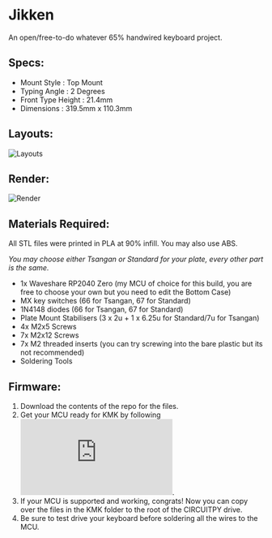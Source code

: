# Jikken

An open/free-to-do whatever 65% handwired keyboard project.

## Specs:
* Mount Style : Top Mount
* Typing Angle : 2 Degrees
* Front Type Height : 21.4mm
* Dimensions : 319.5mm x 110.3mm

## Layouts:
![Layouts](https://github.com/Arko9699/trijoy65/blob/main/Resources/Layouts.png?raw=true)

## Render:
![Render](https://github.com/Arko9699/trijoy65/blob/main/Resources/Exploded_View.png?raw=true)

## Materials Required:

All STL files were printed in PLA at 90% infill. You may also use ABS.

*You may choose either Tsangan or Standard for your plate, every other part is the same.*

* 1x Waveshare RP2040 Zero (my MCU of choice for this build, you are free to choose your own but you need to edit the Bottom Case)
* MX key switches (66 for Tsangan, 67 for Standard)
* 1N4148 diodes (66 for Tsangan, 67 for Standard)
* Plate Mount Stabilisers (3 x 2u + 1 x 6.25u for Standard/7u for Tsangan) 
* 4x M2x5 Screws
* 7x M2x12 Screws
* 7x M2 threaded inserts (you can try screwing into the bare plastic but its not recommended)
* Soldering Tools

## Firmware:

1. Download the contents of the repo for the files.
2. Get your MCU ready for KMK by following ![this](https://github.com/KMKfw/kmk_firmware/blob/master/docs/en/Getting_Started.md).
3. If your MCU is supported and working, congrats! Now you can copy over the files in the KMK folder to the root of the CIRCUITPY drive.
4. Be sure to test drive your keyboard before soldering all the wires to the MCU.
